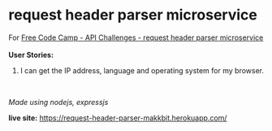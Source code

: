 # request header parser microservice

For <a href="https://www.freecodecamp.com/challenges/request-header-parser-microservice">Free Code Camp - API Challenges - request header parser microservice<a/>
<br>
<br>
<strong>User Stories:</strong>
<br>
1. I can get the IP address, language and operating system for my browser.
<br>

<i>Made using nodejs, expressjs</i>

<strong>live site:</strong>
https://request-header-parser-makkbit.herokuapp.com/